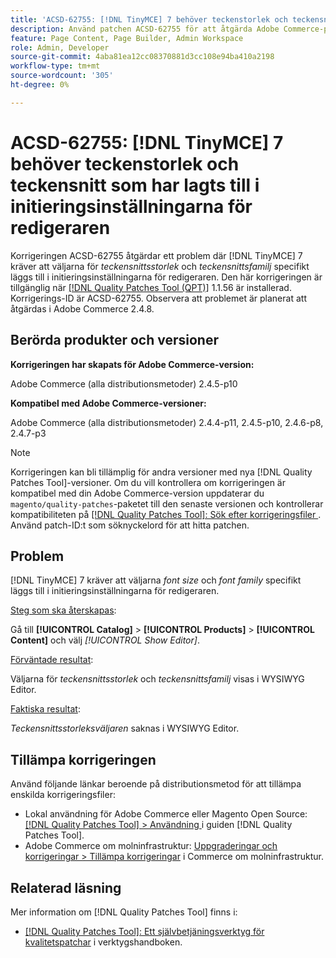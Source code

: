```yaml
---
title: 'ACSD-62755: [!DNL TinyMCE] 7 behöver teckenstorlek och teckensnitt som har lagts till i initieringsinställningarna för redigeraren'
description: Använd patchen ACSD-62755 för att åtgärda Adobe Commerce-problemet där  [!DNL TinyMCE]  7 kräver att *teckensnittsstorlek* och *teckensnittsfamilj* specifikt läggs till i initieringsinställningarna för redigeraren.
feature: Page Content, Page Builder, Admin Workspace
role: Admin, Developer
source-git-commit: 4aba81ea12cc08370881d3cc108e94ba410a2198
workflow-type: tm+mt
source-wordcount: '305'
ht-degree: 0%

---
```


# ACSD-62755: [!DNL TinyMCE] 7 behöver teckenstorlek och teckensnitt som har lagts till i initieringsinställningarna för redigeraren

Korrigeringen ACSD-62755 åtgärdar ett problem där [!DNL TinyMCE] 7 kräver att väljarna för *teckensnittsstorlek* och *teckensnittsfamilj* specifikt läggs till i initieringsinställningarna för redigeraren. Den här korrigeringen är tillgänglig när [[!DNL Quality Patches Tool (QPT)]](/help/tools/quality-patches-tool/quality-patches-tool-to-self-serve-quality-patches.md) 1.1.56 är installerad. Korrigerings-ID är ACSD-62755. Observera att problemet är planerat att åtgärdas i Adobe Commerce 2.4.8.

## Berörda produkter och versioner

**Korrigeringen har skapats för Adobe Commerce-version:**

Adobe Commerce (alla distributionsmetoder) 2.4.5-p10

**Kompatibel med Adobe Commerce-versioner:**

Adobe Commerce (alla distributionsmetoder) 2.4.4-p11, 2.4.5-p10, 2.4.6-p8, 2.4.7-p3

>[!NOTE]
>
>Korrigeringen kan bli tillämplig för andra versioner med nya [!DNL Quality Patches Tool]-versioner. Om du vill kontrollera om korrigeringen är kompatibel med din Adobe Commerce-version uppdaterar du `magento/quality-patches`-paketet till den senaste versionen och kontrollerar kompatibiliteten på [[!DNL Quality Patches Tool]: Sök efter korrigeringsfiler ](https://experienceleague.adobe.com/tools/commerce-quality-patches/index.html). Använd patch-ID:t som söknyckelord för att hitta patchen.

## Problem

[!DNL TinyMCE] 7 kräver att väljarna *font size* och *font family* specifikt läggs till i initieringsinställningarna för redigeraren.

<u>Steg som ska återskapas</u>:

Gå till **[!UICONTROL Catalog]** > **[!UICONTROL Products]** > **[!UICONTROL Content]** och välj *[!UICONTROL Show Editor]*.

<u>Förväntade resultat</u>:

Väljarna för *teckensnittsstorlek* och *teckensnittsfamilj* visas i WYSIWYG Editor.

<u>Faktiska resultat</u>:

*Teckensnittsstorleksväljaren* saknas i WYSIWYG Editor.

## Tillämpa korrigeringen

Använd följande länkar beroende på distributionsmetod för att tillämpa enskilda korrigeringsfiler:

* Lokal användning för Adobe Commerce eller Magento Open Source: [[!DNL Quality Patches Tool] > Användning ](/help/tools/quality-patches-tool/usage.md) i guiden [!DNL Quality Patches Tool].
* Adobe Commerce om molninfrastruktur: [Uppgraderingar och korrigeringar > Tillämpa korrigeringar](https://experienceleague.adobe.com/docs/commerce-cloud-service/user-guide/develop/upgrade/apply-patches.html) i Commerce om molninfrastruktur.

## Relaterad läsning

Mer information om [!DNL Quality Patches Tool] finns i:

* [[!DNL Quality Patches Tool]: Ett självbetjäningsverktyg för kvalitetspatchar](/help/tools/quality-patches-tool/quality-patches-tool-to-self-serve-quality-patches.md) i verktygshandboken.
